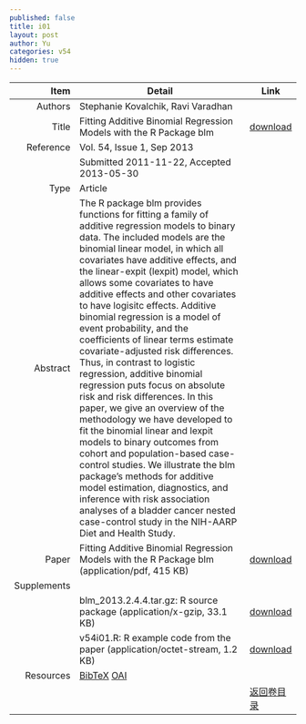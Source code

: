 ```yaml
---
published: false
title: i01
layout: post
author: Yu
categories: v54
hidden: true
---
```


| Item | Detail | Link |
|---:|---|---|
| Authors | Stephanie Kovalchik, Ravi Varadhan| |
| Title |Fitting Additive Binomial Regression Models with the R Package blm | [download](http://www.jstatsoft.org/v54/i01/paper) |
| Reference |Vol. 54, Issue 1, Sep 2013 | |
| | Submitted 2011-11-22, Accepted 2013-05-30| | 
| Type | Article| |
| Abstract | The R package blm provides functions for fitting a family of additive regression models to binary data. The included models are the binomial linear model, in which all covariates have additive effects, and the linear-expit (lexpit) model, which allows some covariates to have additive effects and other covariates to have logisitc effects. Additive binomial regression is a model of event probability, and the coefficients of linear terms estimate covariate-adjusted risk differences. Thus, in contrast to logistic regression, additive binomial regression puts focus on absolute risk and risk differences. In this paper, we give an overview of the methodology we have developed to fit the binomial linear and lexpit models to binary outcomes from cohort and population-based case-control studies. We illustrate the blm package’s methods for additive model estimation, diagnostics, and inference with risk association analyses of a bladder cancer nested case-control study in the NIH-AARP Diet and Health Study.| |
| Paper | Fitting Additive Binomial Regression Models with the R Package blm  (application/pdf, 415 KB)| [download](http://www.jstatsoft.org/v54/i01/paper) |
| Supplements | | |
| |blm_2013.2.4.4.tar.gz: R source package  (application/x-gzip, 33.1 KB)|  [download](http://www.jstatsoft.org/v54/i01/supp/1) |
| |v54i01.R: R example code from the paper  (application/octet-stream, 1.2 KB)|  [download](http://www.jstatsoft.org/v54/i01/supp/2) |
| Resources | [BibTeX](http://www.jstatsoft.org/v54/i01/bibtex) [OAI](http://www.jstatsoft.org/oai?verb=GetRecord&identifier=oai.jstatsoft/v54/i01&prefix=oai_dc)| |
| |  | [返回卷目录]({{site.baseurl}}/volume/v54.html) |